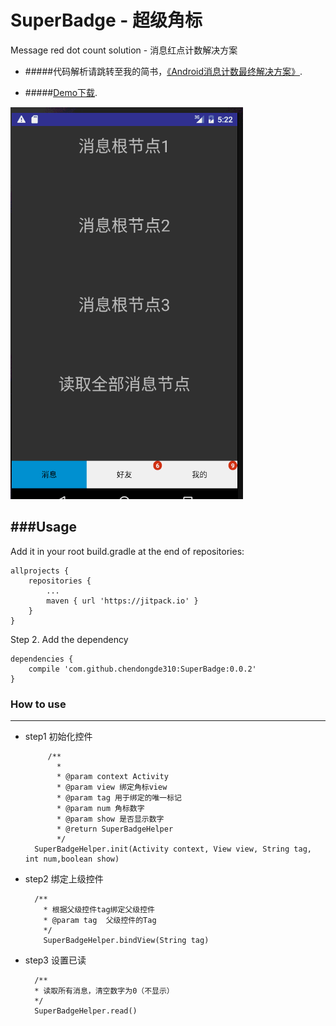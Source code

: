 # SuperBadge - 超级角标
Message red dot count solution - 消息红点计数解决方案
 
* #####代码解析请跳转至我的简书，[《Android消息计数最终解决方案》](http://www.jianshu.com/p/35bbe15a42fc).
 
* #####[Demo下载](http://ac-nuiddhh1.clouddn.com/ad242ff781c7274bf711.apk).
 
 
![demoImg](demo.gif) 
 
 
###Usage
------------------------------
 Add it in your root build.gradle at the end of repositories:
 
    allprojects {
        repositories {
            ...
            maven { url 'https://jitpack.io' }
        }
    }
 Step 2. Add the dependency
 
    dependencies {
        compile 'com.github.chendongde310:SuperBadge:0.0.2'
    }
  

### How to use
------------------------------------

* step1  初始化控件

           /**
             * 
             * @param context Activity
             * @param view 绑定角标view
             * @param tag 用于绑定的唯一标记
             * @param num 角标数字
             * @param show 是否显示数字
             * @return SuperBadgeHelper
             */
        SuperBadgeHelper.init(Activity context, View view, String tag, int num,boolean show)

* step2  绑定上级控件
    
        /**
          * 根据父级控件tag绑定父级控件
          * @param tag  父级控件的Tag
          */
          SuperBadgeHelper.bindView(String tag)


* step3  设置已读

        /**
        * 读取所有消息，清空数字为0（不显示）
        */
        SuperBadgeHelper.read()